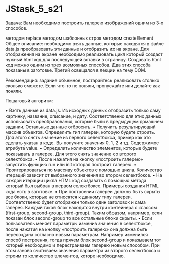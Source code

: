 # JStask_5_s21
Задача: Вам необходимо построить галерею изображений одним из 3-х способов.

методом replace
методом шаблонных строк
методом createElement
Общее описание: необходимо взять данные, которые находятся в файле data.js преобразовать эти данные и отобразить их на экране. Для отображения на экране необходимо реализовать цикл который создаст нужный html код для последующей вставки в страницу.
Создавать html код можно одним из трех возможных способов. Два этих способа показаны в заготовке. Третий освещался в лекции на тему DOM.

Рекомендация: задание объемное, постарайтесь реализовать столько сколько сможете. Если что-то не поняли, пропускайте или делайте как поняли.

Пошаговый алгоритм:

• Взять данные из data.js.
Из исходных данных отобразить только саму картинку, название, описание, и дату. Соответственно для этих данных использовать преобразования, которые были в предыдущем домашнем задании. Остальные данные отбросить.
• Получить результирующий массив объектов.
Определить тип галереи, которую будете строить. Для этого снять значение из первого селектбокса, пример как это сделать указан в коде. Вы получите значения 0, 1, 2 и тд. Содержимое атрибута value.
• Определить количество элементов, которые будете показывать в галерее. Для этого снять значение со второго селектбокса.
• После нажатия на кнопку «построить галерею» запустить функцию run или init которая построит галерею.
• Проитерироваться по массиву объектов с помощью цикла. Количество итераций зависит от выбранного значения во втором селектбоксе.
• На каждой итерации цикла HTML код создавать с помощью метода который был выбран в первом селектбоксе. Примеры создания HTML кода есть в заготовке.
• При построении галереи должны быть скрыты все блоки, которые не относятся к данному типу галереи. Соответственно будет отображен только один заголовок и сама галерея. Каждый такой блок находится внутри контейнера с классом (first-group, second-group, third-group). Таким образом, например, если показан блок second-group то все остальные блоки скрыты.
• Если пользователь меняет параметры изменив значения в селектбоксе, после нажатия на кнопку «построить галерею» она должна быть пересоздана согласно новым параметрам.
Например изменился способ построения, тогда прячем блок second-group и показываем тот который необходимо и перестраиваем галерею новым способом. При этом заново считываем значения параметра из второго селектбокса и строим то количество элементов, которе необходимо.
